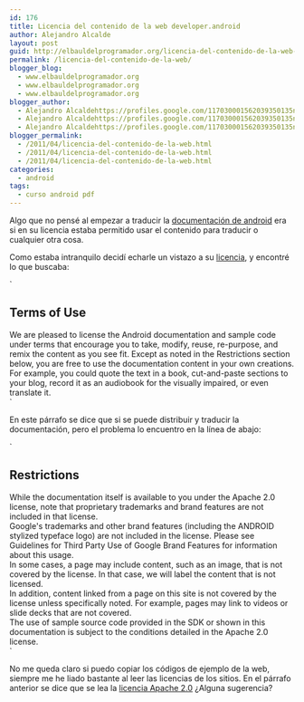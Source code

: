 ```yaml
---
id: 176
title: Licencia del contenido de la web developer.android
author: Alejandro Alcalde
layout: post
guid: http://elbauldelprogramador.org/licencia-del-contenido-de-la-web-developer-android/
permalink: /licencia-del-contenido-de-la-web/
blogger_blog:
  - www.elbauldelprogramador.org
  - www.elbauldelprogramador.org
  - www.elbauldelprogramador.org
blogger_author:
  - Alejandro Alcaldehttps://profiles.google.com/117030001562039350135noreply@blogger.com
  - Alejandro Alcaldehttps://profiles.google.com/117030001562039350135noreply@blogger.com
  - Alejandro Alcaldehttps://profiles.google.com/117030001562039350135noreply@blogger.com
blogger_permalink:
  - /2011/04/licencia-del-contenido-de-la-web.html
  - /2011/04/licencia-del-contenido-de-la-web.html
  - /2011/04/licencia-del-contenido-de-la-web.html
categories:
  - android
tags:
  - curso android pdf
---
```

Algo que no pensé al empezar a traducir la [documentación de android][1] era si en su licencia estaba permitido usar el contenido para traducir o cualquier otra cosa.

Como estaba intranquilo decidí echarle un vistazo a su [licencia][2], y encontré lo que buscaba:

`</p>
<h2>Terms of Use</h2>
<p>We are pleased to license the Android documentation and sample code under terms that encourage you to take, modify, reuse, re-purpose, and remix the content as you see fit. Except as noted in the Restrictions section below, you are free to use the documentation content in your own creations. For example, you could quote the text in a book, cut-and-paste sections to your blog, record it as an audiobook for the visually impaired, or even translate it.<br />
`

En este párrafo se dice que si se puede distribuir y traducir la documentación, pero el problema lo encuentro en la línea de abajo:

`</p>
<h2>Restrictions</h2>
<p>While the documentation itself is available to you under the Apache 2.0 license, note that proprietary trademarks and brand features are not included in that license.<br />
Google's trademarks and other brand features (including the ANDROID stylized typeface logo) are not included in the license. Please see Guidelines for Third Party Use of Google Brand Features for information about this usage.<br />
In some cases, a page may include content, such as an image, that is not covered by the license. In that case, we will label the content that is not licensed.<br />
In addition, content linked from a page on this site is not covered by the license unless specifically noted. For example, pages may link to videos or slide decks that are not covered.<br />
The use of sample source code provided in the SDK or shown in this documentation is subject to the conditions detailed in the Apache 2.0 license.<br />
`

No me queda claro si puedo copiar los códigos de ejemplo de la web, siempre me he liado bastante al leer las licencias de los sitios. En el párrafo anterior se dice que se lea la [licencia Apache 2.0][3] ¿Alguna sugerencia?



 [1]: http://bashyc.blogspot.com/p/guia-de-desarrollo-android.html
 [2]: http://developer.android.com/license.html
 [3]: http://www.apache.org/licenses/LICENSE-2.0